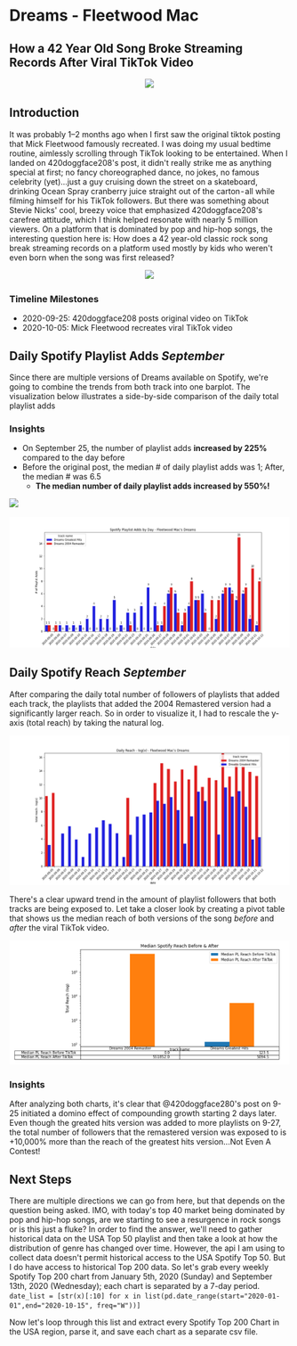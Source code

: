 # Dreams - Fleetwood Mac
## How a 42 Year Old Song Broke Streaming Records After Viral TikTok Video
<p align="center"> 
<img src="https://media.giphy.com/media/xUOwGmRx1Tu084dBzq/source.gif">
</p>

## Introduction
It was probably 1–2 months ago when I first saw the original tiktok posting that Mick Fleetwood famously recreated. I was doing my usual bedtime routine, aimlessly scrolling through TikTok looking to be entertained. When I landed on 420doggface208's post, it didn't really strike me as anything special at first; no fancy choreographed dance, no jokes, no famous celebrity (yet)…just a guy cruising down the street on a skateboard, drinking Ocean Spray cranberry juice straight out of the carton - all while filming himself for his TikTok followers. But there was something about Stevie Nicks' cool, breezy voice that emphasized 420doggface208's carefree attitude, which I think helped resonate with nearly 5 million viewers. On a platform that is dominated by pop and hip-hop songs, the interesting question here is: How does a 42 year-old classic rock song break streaming records on a platform used mostly by kids who weren't even born when the song was first released?

<p align="center"> 
<img src="https://media.giphy.com/media/WZIafcfdBcZYykqAw5/giphy.gif">
</p>

### Timeline Milestones
- 2020-09-25: 420doggface208 posts original video on TikTok
- 2020-10-05: Mick Fleetwood recreates viral TikTok video

## Daily Spotify Playlist Adds *September*
Since there are multiple versions of Dreams available on Spotify, we're going to combine the trends from both track into one barplot.
The visualization below illustrates a side-by-side comparison of the daily total playlist adds


### Insights
- On September 25, the number of playlist adds **increased by 225%** compared to the day before
- Before the original post, the median # of daily playlist adds was 1; After, the median # was 6.5
    - **The median number of daily playlist adds increased by 550%!**

![](/images/median_playlist_adds.jpeg)

![](/images/spotify_playlistadds_bothdreams.png)

## Daily Spotify Reach *September*
After comparing the daily total number of followers of playlists that added each track, the playlists that added the 2004 Remastered
version had a significantly larger reach. So in order to visualize it, I had to rescale the y-axis (total reach) by taking the natural log.

![](/images/spotify_dailyreachlog_bothdreams.png)

There's a clear upward trend in the amount of playlist followers that both tracks are being exposed to. Let take a closer look
by creating a pivot table that shows us the median reach of both versions of the song *before* and *after* the viral TikTok video.

![](/images/pt_before_after_median_reach.png)

### Insights
After analyzing both charts, it's clear that @420doggface280's post on 9-25 initiated a domino effect of compounding growth starting 2 days later. Even though the greated hits version was added to more playlists on 9-27, 
the total number of followers that the remastered version was exposed to is +10,000% more than the reach of the greatest hits version...Not Even A Contest!


## Next Steps
There are multiple directions we can go from here, but that depends on the question being asked. IMO, with today's top 40 market being dominated by pop and hip-hop songs, are we starting to see a resurgence in rock songs or is this just a fluke? In order to find the answer, we'll need to gather historical data on the USA Top 50 playlist and then take a look at how the distribution of genre has changed over time.
However, the api I am using to collect data doesn't permit historical access to the USA Spotify Top 50. But I do have access to historical Top 200 data.
So let's  grab every weekly Spotify Top 200 chart from January 5th, 2020 (Sunday) and September 13th, 2020 (Wednesday); each chart is separated by a 7-day period.
`date_list = [str(x)[:10] for x in list(pd.date_range(start="2020-01-01",end="2020-10-15", freq="W"))]`

Now let's loop through this list and extract every Spotify Top 200 Chart in the USA region, parse it, and save each chart as a separate csv file.


